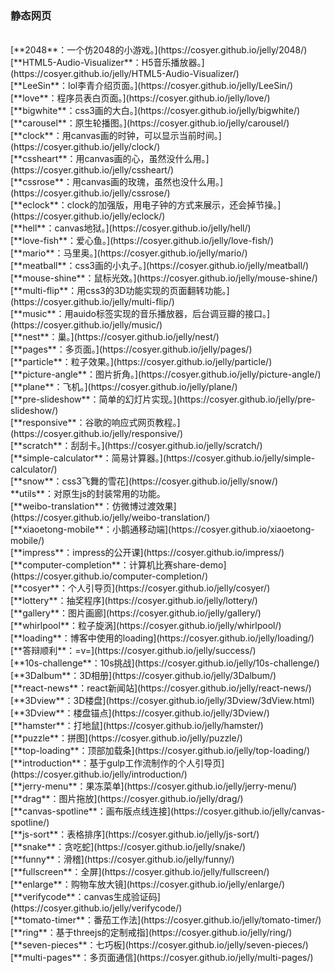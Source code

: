 ### 静态网页
<br>
[**2048**：一个仿2048的小游戏。](https://cosyer.github.io/jelly/2048/)<br>
[**HTML5-Audio-Visualizer**：H5音乐播放器。](https://cosyer.github.io/jelly/HTML5-Audio-Visualizer/)<br>
[**LeeSin**：lol李青介绍页面。](https://cosyer.github.io/jelly/LeeSin/)<br>
[**love**：程序员表白页面。](https://cosyer.github.io/jelly/love/)<br>
[**bigwhite**：css3画的大白。](https://cosyer.github.io/jelly/bigwhite/)<br>
[**carousel**：原生轮播图。](https://cosyer.github.io/jelly/carousel/)<br>
[**clock**：用canvas画的时钟，可以显示当前时间。](https://cosyer.github.io/jelly/clock/)<br>
[**cssheart**：用canvas画的心，虽然没什么用。](https://cosyer.github.io/jelly/cssheart/)<br>
[**cssrose**：用canvas画的玫瑰，虽然也没什么用。](https://cosyer.github.io/jelly/cssrose/)<br>
[**eclock**：clock的加强版，用电子钟的方式来展示，还会掉节操。](https://cosyer.github.io/jelly/eclock/)<br>
[**hell**：canvas地狱。](https://cosyer.github.io/jelly/hell/)<br>
[**love-fish**：爱心鱼。](https://cosyer.github.io/jelly/love-fish/)<br>
[**mario**：马里奥。](https://cosyer.github.io/jelly/mario/)<br>
[**meatball**：css3画的小丸子。](https://cosyer.github.io/jelly/meatball/)<br>
[**mouse-shine**：鼠标光效。](https://cosyer.github.io/jelly/mouse-shine/)<br>
[**multi-flip**：用css3的3D功能实现的页面翻转功能。](https://cosyer.github.io/jelly/multi-flip/)<br>
[**music**：用auido标签实现的音乐播放器，后台调豆瓣的接口。](https://cosyer.github.io/jelly/music/)<br>
[**nest**：巢。](https://cosyer.github.io/jelly/nest/)<br>
[**pages**：多页面。](https://cosyer.github.io/jelly/pages/)<br>
[**particle**：粒子效果。](https://cosyer.github.io/jelly/particle/)<br>
[**picture-angle**：图片折角。](https://cosyer.github.io/jelly/picture-angle/)<br>
[**plane**：飞机。](https://cosyer.github.io/jelly/plane/)<br>
[**pre-slideshow**：简单的幻灯片实现。](https://cosyer.github.io/jelly/pre-slideshow/)<br>
[**responsive**：谷歌的响应式网页教程。](https://cosyer.github.io/jelly/responsive/)<br>
[**scratch**：刮刮卡。](https://cosyer.github.io/jelly/scratch/)<br>
[**simple-calculator**：简易计算器。](https://cosyer.github.io/jelly/simple-calculator/)<br>
[**snow**：css3飞舞的雪花](https://cosyer.github.io/jelly/snow/)<br>
**utils**：对原生js的封装常用的功能。<br>
[**weibo-translation**：仿微博过渡效果](https://cosyer.github.io/jelly/weibo-translation/)<br>
[**xiaoetong-mobile**：小鹅通移动端](https://cosyer.github.io/xiaoetong-mobile/)<br>
[**impress**：impress的公开课](https://cosyer.github.io/impress/)<br>
[**computer-completion**：计算机比赛share-demo](https://cosyer.github.io/computer-completion/)<br>
[**cosyer**：个人引导页](https://cosyer.github.io/jelly/cosyer/)<br>
[**lottery**：抽奖程序](https://cosyer.github.io/jelly/lottery/)<br>
[**gallery**：图片画廊](https://cosyer.github.io/jelly/gallery/)<br>
[**whirlpool**：粒子旋涡](https://cosyer.github.io/jelly/whirlpool/)<br>
[**loading**：博客中使用的loading](https://cosyer.github.io/jelly/loading/)<br>
[**答辩顺利**：=v=](https://cosyer.github.io/jelly/success/)<br>
[**10s-challenge**：10s挑战](https://cosyer.github.io/jelly/10s-challenge/)<br>
[**3Dalbum**：3D相册](https://cosyer.github.io/jelly/3Dalbum/)<br>
[**react-news**：react新闻站](https://cosyer.github.io/jelly/react-news/)<br>
[**3Dview**：3D楼盘](https://cosyer.github.io/jelly/3Dview/3dView.html)<br>
[**3Dview**：楼盘锚点](https://cosyer.github.io/jelly/3Dview/)<br>
[**hamster**：打地鼠](https://cosyer.github.io/jelly/hamster/)<br>
[**puzzle**：拼图](https://cosyer.github.io/jelly/puzzle/)<br>
[**top-loading**：顶部加载条](https://cosyer.github.io/jelly/top-loading/)<br>
[**introduction**：基于gulp工作流制作的个人引导页](https://cosyer.github.io/jelly/introduction/)<br>
[**jerry-menu**：果冻菜单](https://cosyer.github.io/jelly/jerry-menu/)<br>
[**drag**：图片拖放](https://cosyer.github.io/jelly/drag/)<br>
[**canvas-spotline**：画布版点线连接](https://cosyer.github.io/jelly/canvas-spotline/)<br>
[**js-sort**：表格排序](https://cosyer.github.io/jelly/js-sort/)<br>
[**snake**：贪吃蛇](https://cosyer.github.io/jelly/snake/)<br>
[**funny**：滑稽](https://cosyer.github.io/jelly/funny/)<br>
[**fullscreen**：全屏](https://cosyer.github.io/jelly/fullscreen/)<br>
[**enlarge**：购物车放大镜](https://cosyer.github.io/jelly/enlarge/)<br>
[**verifycode**：canvas生成验证码](https://cosyer.github.io/jelly/verifycode/)<br>
[**tomato-timer**：番茄工作法](https://cosyer.github.io/jelly/tomato-timer/)<br>
[**ring**：基于threejs的定制戒指](https://cosyer.github.io/jelly/ring/)<br>
[**seven-pieces**：七巧板](https://cosyer.github.io/jelly/seven-pieces/)<br>
[**multi-pages**：多页面通信](https://cosyer.github.io/jelly/multi-pages/)<br>